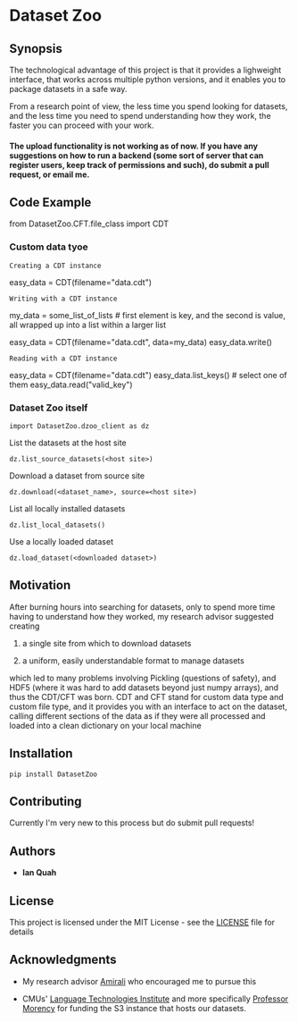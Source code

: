 # Dataset Zoo

## Synopsis

The technological advantage of this project is that it provides a lighweight interface, that works across multiple python versions, and it enables you to package datasets in a safe way.

From a research point of view, the less time you spend looking for datasets, and the less time you need to spend understanding how they work, the faster you can proceed with your work.

#### The upload functionality is not working as of now. If you have any suggestions on how to run a backend (some sort of server that can register users, keep track of permissions and such), do submit a pull request, or email me.

## Code Example

from DatasetZoo.CFT.file_class import CDT

### Custom data tyoe

```
Creating a CDT instance
```

easy_data = CDT(filename="data.cdt")

```
Writing with a CDT instance
```
my_data = some_list_of_lists  # first element is key, and the second is value, all wrapped up into a list within a larger list

easy_data = CDT(filename="data.cdt", data=my_data)
easy_data.write()

```
Reading with a CDT instance
```

easy_data = CDT(filename="data.cdt")
easy_data.list_keys()  # select one of them
easy_data.read("valid_key")


### Dataset Zoo itself


```
import DatasetZoo.dzoo_client as dz
```

List the datasets at the host site
```
dz.list_source_datasets(<host site>)
```

Download a dataset from source site
```
dz.download(<dataset_name>, source=<host site>)
```               

List all locally installed datasets
```
dz.list_local_datasets()
```

Use a locally loaded dataset
```
dz.load_dataset(<downloaded dataset>)
```

## Motivation

After burning hours into searching for datasets, only to spend more time having to understand how they worked, my research advisor suggested creating

1) a single site from which to download datasets

2) a uniform, easily understandable format to manage datasets

which led to many problems involving Pickling (questions of safety), and HDF5 (where it was hard to add datasets beyond just numpy arrays), and thus the CDT/CFT was born. CDT and CFT stand for custom data type and custom file type, and it provides you with an interface to act on the dataset, calling different sections of the data as if they were all processed and loaded into a clean dictionary on your local machine

## Installation

```
pip install DatasetZoo
```

## Contributing

Currently I'm very new to this process but do submit pull requests!

## Authors

* **Ian Quah**

## License

This project is licensed under the MIT License - see the [LICENSE](LICENSE.txt) file for details

## Acknowledgments

* My research advisor [Amirali](http://www.amiralibagherzadeh.com/) who encouraged me to pursue this

* CMUs' [Language Technologies Institute](https://www.lti.cs.cmu.edu/) and more specifically [Professor Morency](https://www.cs.cmu.edu/~morency/) for funding the S3 instance that hosts our datasets.
